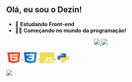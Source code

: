 ## Olá, eu sou o Dezin!
- 👾 <b>Estudando Front-end</b><br>
- 🐱‍💻 <b>Começando no mundo da programação!</b><br>
<div align="center">
  <a href="https://github.com/dezinelias">
  <img height="140em" src="https://github-readme-stats.vercel.app/api?username=dezinelias&show_icons=true&theme=dracula&include_all_commits=true&count_private=true"/>
  <img height="140em" src="https://github-readme-stats.vercel.app/api/top-langs/?username=dezinelias&layout=compact&langs_count=7&theme=dracula"/>
</div>
<div><br>
   <img align="center" alt="dezin-HTML" height="30" width="40" src="https://raw.githubusercontent.com/devicons/devicon/master/icons/html5/html5-original.svg">
    <img align="center" alt="dezin-CSS" height="30" width="40" src="https://raw.githubusercontent.com/devicons/devicon/master/icons/css3/css3-original.svg">
  <img align="center" alt="dezin-Js" height="30" width="40" src="https://raw.githubusercontent.com/devicons/devicon/master/icons/javascript/javascript-plain.svg">
  <img align="center" alt="dezin-Python" height="30" width="40" src="https://raw.githubusercontent.com/devicons/devicon/master/icons/python/python-original.svg">
</div><br>
<div> 
  <a href="https://instagram.com/therealdezin" target="_blank"><img src="https://img.shields.io/badge/-Instagram-%23E4405F?style=for-the-badge&logo=instagram&logoColor=white" target="_blank"></a>
</div>
